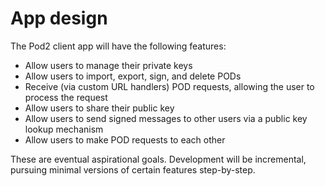 # App design

The Pod2 client app will have the following features:

- Allow users to manage their private keys
- Allow users to import, export, sign, and delete PODs
- Receive (via custom URL handlers) POD requests, allowing the user to process the request
- Allow users to share their public key
- Allow users to send signed messages to other users via a public key lookup mechanism
- Allow users to make POD requests to each other

These are eventual aspirational goals. Development will be incremental, pursuing minimal versions of certain features step-by-step.
